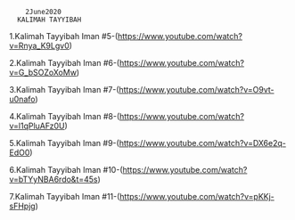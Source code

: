         2June2020
      KALIMAH TAYYIBAH
      
1.Kalimah Tayyibah Iman #5-(https://www.youtube.com/watch?v=Rnya_K9Lgv0)

2.Kalimah Tayyibah Iman #6-(https://www.youtube.com/watch?v=G_bSOZoXoMw)

3.Kalimah Tayyibah Iman #7-(https://www.youtube.com/watch?v=O9vt-u0nafo)

4.Kalimah Tayyibah Iman #8-(https://www.youtube.com/watch?v=l1qPluAFz0U)

5.Kalimah Tayyibah Iman #9-(https://www.youtube.com/watch?v=DX6e2q-EdO0)

6.Kalimah Tayyibah Iman #10-(https://www.youtube.com/watch?v=bTYyNBA6rdo&t=45s)

7.Kalimah Tayyibah Iman #11-(https://www.youtube.com/watch?v=pKKj-sFHpjg)
